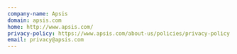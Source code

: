 ```yaml
---
company-name: Apsis
domain: apsis.com
home: http://www.apsis.com/
privacy-policy: https://www.apsis.com/about-us/policies/privacy-policy
email: privacy@apsis.com
---
```




